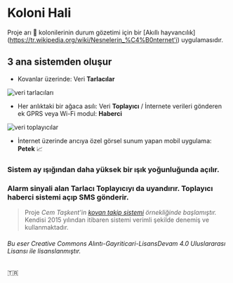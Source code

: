 # Koloni Hali

Proje arı :honeybee: kolonilerinin durum gözetimi için bir [Akıllı hayvancılık] (https://tr.wikipedia.org/wiki/Nesnelerin_%C4%B0nternet'i) uygulamasıdır.
## 3 ana sistemden oluşur


- Kovanlar üzerinde: Veri **Tarlacılar**


![veri tarlacıları](https://github.com/cemkaan/koloni-hali/Tarlacilar.png)

- Her arılıktaki bir ağaca asılı: Veri **Toplayıcı** / İnternete verileri gönderen ek GPRS veya Wi-Fi modul: **Haberci** 


![veri toplayıcılar](https://github.com/cemkaan/koloni-hali/Toplayici.png)

- İnternet üzerinde arıcıya özel görsel sunum yapan mobil uygulama: **Petek** :chart_with_upwards_trend:

### Sistem ay ışığından daha yüksek bir ışık yoğunluğunda açılır.
### Alarm sinyali alan Tarlacı Toplayıcıyı da uyandırır. Toplayıcı haberci sistemi açıp SMS gönderir.

> Proje _Cem Taşkent'in [kovan takip sistemi](http://kovantakip.blogspot.com.tr/) örnekliğinde başlamıştır._ 
> Kendisi 2015 yılından itibaren sistemi verimli şekilde denemiş ve kullanmaktadır.

###### Bu eser Creative Commons Alıntı-Gayriticari-LisansDevam 4.0 Uluslararası Lisansı ile lisanslanmıştır.

:tr:
